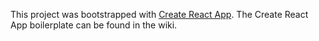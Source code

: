 This project was bootstrapped with [Create React App](https://github.com/facebook/create-react-app).
The Create React App boilerplate can be found in the wiki.
